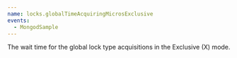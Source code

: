 ```yaml
---
name: locks.globalTimeAcquiringMicrosExclusive
events:
  - MongodSample
---
```


The wait time for the global lock type acquisitions in the Exclusive (X) mode.